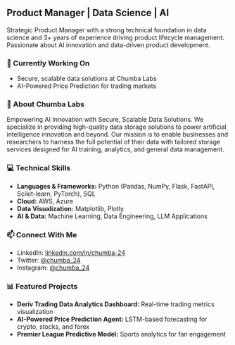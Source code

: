 ## Product Manager | Data Science | AI

Strategic Product Manager with a strong technical foundation in data science and 3+ years of experience driving product lifecycle management. Passionate about AI innovation and data-driven product development.

### 🔭 Currently Working On
- Secure, scalable data solutions at Chumba Labs
- AI-Powered Price Prediction for trading markets

### 💼 About Chumba Labs
Empowering AI Innovation with Secure, Scalable Data Solutions. We specialize in providing high-quality data storage solutions to power artificial intelligence innovation and beyond. Our mission is to enable businesses and researchers to harness the full potential of their data with tailored storage services designed for AI training, analytics, and general data management.

### 💻 Technical Skills
- **Languages & Frameworks:** Python (Pandas, NumPy, Flask, FastAPI, Scikit-learn, PyTorch), SQL
- **Cloud:** AWS, Azure
- **Data Visualization:** Matplotlib, Plotly
- **AI & Data:** Machine Learning, Data Engineering, LLM Applications

### 📫 Connect With Me
- LinkedIn: [linkedin.com/in/chumba-24](https://linkedin.com/in/chumba-24)
- Twitter: [@chumba_24](https://twitter.com/chumba_24)
- Instagram: [@chumba_24](https://instagram.com/chumba_24)

### 📊 Featured Projects
- **Deriv Trading Data Analytics Dashboard:** Real-time trading metrics visualization
- **AI-Powered Price Prediction Agent:** LSTM-based forecasting for crypto, stocks, and forex
- **Premier League Predictive Model:** Sports analytics for fan engagement
